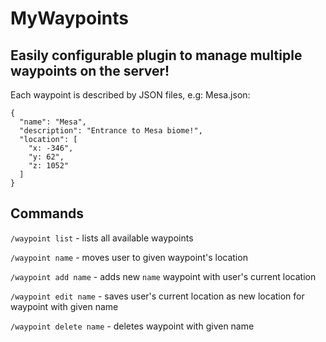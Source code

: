 # MyWaypoints

## Easily configurable plugin to manage multiple waypoints on the server!

Each waypoint is described by JSON files, e.g:
Mesa.json:
```
{
  "name": "Mesa",
  "description": "Entrance to Mesa biome!",
  "location": [
    "x: -346",
    "y: 62",
    "z: 1052"
  ]
}

```



## Commands
`/waypoint list` - lists all available waypoints

`/waypoint name` - moves user to given waypoint's location

`/waypoint add name` - adds new `name` waypoint with user's current location

`/waypoint edit name` - saves user's current location as new location for waypoint with given name

`/waypoint delete name` - deletes waypoint with given name



